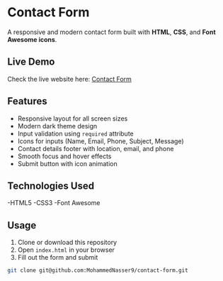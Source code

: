 # Contact Form

A responsive and modern contact form built with **HTML**, **CSS**, and **Font Awesome icons**.

## Live Demo

Check the live website here: [Contact Form](YOUR_VERCEL_LINK_HERE)

## Features

- Responsive layout for all screen sizes
- Modern dark theme design
- Input validation using `required` attribute
- Icons for inputs (Name, Email, Phone, Subject, Message)
- Contact details footer with location, email, and phone
- Smooth focus and hover effects
- Submit button with icon animation

## Technologies Used
-HTML5
-CSS3
-Font Awesome

## Usage

1. Clone or download this repository
2. Open `index.html` in your browser
3. Fill out the form and submit


```bash
git clone git@github.com:MohammedNasser9/contact-form.git
